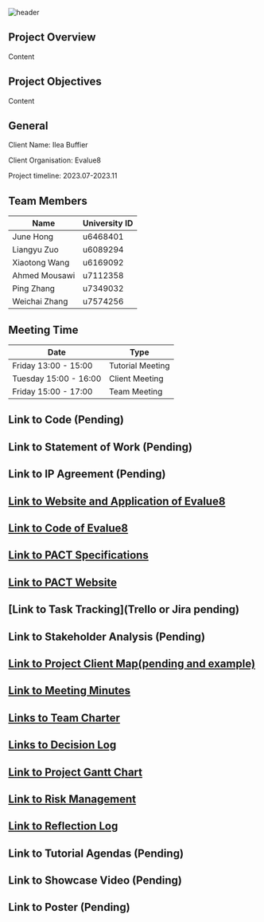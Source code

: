 ![header](https://capsule-render.vercel.app/api?type=waving&color=auto&height=300&section=header&text=Evalue8%20Sustainability&fontSize=60)
<!--
https://github.com/kyechan99/capsule-render#fontcolor）
-->


## Project Overview

Content

## Project Objectives
Content
## General

Client Name: Ilea Buffier

Client Organisation: Evalue8

Project timeline: 2023.07-2023.11

## Team Members
| Name | University ID |
|------|-------------- |
| June Hong | u6468401 |
| Liangyu Zuo | u6089294 |
| Xiaotong Wang	| u6169092 |
| Ahmed Mousawi	| u7112358 |
| Ping Zhang	| u7349032 |
| Weichai Zhang | u7574256 |

## Meeting Time
| Date | Type |
|------|-------------- |
| Friday 13:00 - 15:00 | Tutorial Meeting |
| Tuesday 15:00 - 16:00| Client Meeting|
| Friday 15:00 - 17:00| Team Meeting|

## Link to Code (Pending)
## Link to Statement of Work (Pending)
## Link to IP Agreement (Pending)
## [Link to Website and Application of Evalue8](https://evalue8.net/)
## [Link to Code of Evalue8](https://github.com/orgs/Evalue8-Sustainability/dashboard)
## [Link to PACT Specifications](https://wbcsd.github.io/data-exchange-protocol/v2/#intro)
## [Link to PACT Website](https://www.carbon-transparency.com/)
## [Link to Task Tracking](Trello or Jira pending)
## Link to Stakeholder Analysis (Pending)
## [Link to Project Client Map(pending and example)](https://miro.com/app/board/uXjVMfkcOEk=/)
## [Link to Meeting Minutes](https://docs.google.com/document/d/1eFOH073lsJKpBNkjCkdVotgen6hDgK0o/edit)
## [Links to Team Charter](https://docs.google.com/document/d/1I5LZwnmgUVCRYYSPBkaznQzCqvFD1-fk/edit)
## [Links to Decision Log](https://docs.google.com/spreadsheets/d/1p-F-NeYhUXYOEVuqIj09LWQULxuGAvuY/edit#gid=1408635962)
## [Link to Project Gantt Chart](https://docs.google.com/spreadsheets/d/1Xgt_FQqXLe4DtIXB7El_SP4wM-J_FE-I/edit#gid=542302743)
## [Link to Risk Management](https://docs.google.com/spreadsheets/d/1oPN_J-Vbq1--OqzmaIG4iO_LGeKn2n_5/edit#gid=187958210)
## [Link to Reflection Log](https://docs.google.com/spreadsheets/d/1Jey_zPggqMkvg6l03qNJvx073QYTXdg0/edit#gid=471308671)
## Link to Tutorial Agendas (Pending)
## Link to Showcase Video (Pending)
## Link to Poster (Pending)

